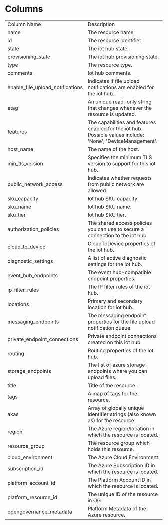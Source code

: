 # Columns  

<table>
	<tr><td>Column Name</td><td>Description</td></tr>
	<tr><td>name</td><td>The resource name.</td></tr>
	<tr><td>id</td><td>The resource identifier.</td></tr>
	<tr><td>state</td><td>The iot hub state.</td></tr>
	<tr><td>provisioning_state</td><td>The iot hub provisioning state.</td></tr>
	<tr><td>type</td><td>The resource type.</td></tr>
	<tr><td>comments</td><td>Iot hub comments.</td></tr>
	<tr><td>enable_file_upload_notifications</td><td>Indicates if file upload notifications are enabled for the iot hub.</td></tr>
	<tr><td>etag</td><td>An unique read-only string that changes whenever the resource is updated.</td></tr>
	<tr><td>features</td><td>The capabilities and features enabled for the iot hub. Possible values include: &#39;None&#39;, &#39;DeviceManagement&#39;.</td></tr>
	<tr><td>host_name</td><td>The name of the host.</td></tr>
	<tr><td>min_tls_version</td><td>Specifies the minimum TLS version to support for this iot hub.</td></tr>
	<tr><td>public_network_access</td><td>Indicates whether requests from public network are allowed.</td></tr>
	<tr><td>sku_capacity</td><td>Iot hub SKU capacity.</td></tr>
	<tr><td>sku_name</td><td>Iot hub SKU name.</td></tr>
	<tr><td>sku_tier</td><td>Iot hub SKU tier.</td></tr>
	<tr><td>authorization_policies</td><td>The shared access policies you can use to secure a connection to the iot hub.</td></tr>
	<tr><td>cloud_to_device</td><td>CloudToDevice properties of the iot hub.</td></tr>
	<tr><td>diagnostic_settings</td><td>A list of active diagnostic settings for the iot hub.</td></tr>
	<tr><td>event_hub_endpoints</td><td>The event hub-compatible endpoint properties.</td></tr>
	<tr><td>ip_filter_rules</td><td>The IP filter rules of the iot hub.</td></tr>
	<tr><td>locations</td><td>Primary and secondary location for iot hub.</td></tr>
	<tr><td>messaging_endpoints</td><td>The messaging endpoint properties for the file upload notification queue.</td></tr>
	<tr><td>private_endpoint_connections</td><td>Private endpoint connections created on this iot hub.</td></tr>
	<tr><td>routing</td><td>Routing properties of the iot hub.</td></tr>
	<tr><td>storage_endpoints</td><td>The list of azure storage endpoints where you can upload files.</td></tr>
	<tr><td>title</td><td>Title of the resource.</td></tr>
	<tr><td>tags</td><td>A map of tags for the resource.</td></tr>
	<tr><td>akas</td><td>Array of globally unique identifier strings (also known as) for the resource.</td></tr>
	<tr><td>region</td><td>The Azure region/location in which the resource is located.</td></tr>
	<tr><td>resource_group</td><td>The resource group which holds this resource.</td></tr>
	<tr><td>cloud_environment</td><td>The Azure Cloud Environment.</td></tr>
	<tr><td>subscription_id</td><td>The Azure Subscription ID in which the resource is located.</td></tr>
	<tr><td>platform_account_id</td><td>The Platform Account ID in which the resource is located.</td></tr>
	<tr><td>platform_resource_id</td><td>The unique ID of the resource in OG.</td></tr>
	<tr><td>opengovernance_metadata</td><td>Platform Metadata of the Azure resource.</td></tr>
</table>